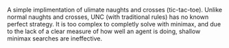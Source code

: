 A simple implimentation of ulimate naughts and crosses (tic-tac-toe). Unlike normal naughts and crosses, UNC (with traditional rules) has no known perfect strategy. 
It is too complex to completly solve with minimax, and due to the lack of a clear measure of how well an agent is doing, shallow minimax searches are ineffective. 
